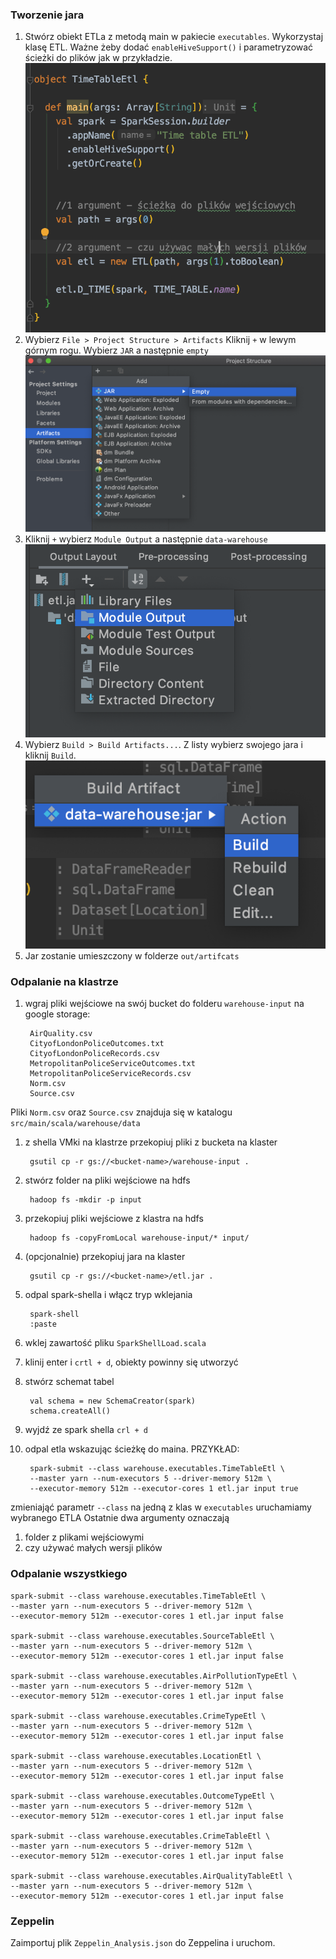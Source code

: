 ### Tworzenie jara
1. Stwórz obiekt ETLa z metodą main w pakiecie `executables`. Wykorzystaj klasę ETL. 
Ważne żeby dodać `enableHiveSupport()` i parametryzować ścieżki do plików jak w przykładzie.
![1](readme-assets/tut7.png)
1. Wybierz `File > Project Structure > Artifacts`
Kliknij `+` w lewym górnym rogu. Wybierz `JAR` a następnie 
`empty`
![2](readme-assets/tut5.png)
1. Kliknij `+` wybierz `Module Output` a następnie `data-warehouse`
![3](readme-assets/tut6.png)
1. Wybierz `Build > Build Artifacts...`. Z listy wybierz swojego jara 
i kliknij `Build`. 
![4](readme-assets/tut4.png)
1. Jar zostanie umieszczony w folderze `out/artifcats`

### Odpalanie na klastrze
1. wgraj pliki wejściowe na swój bucket do folderu `warehouse-input` na google storage:

        AirQuality.csv
        CityofLondonPoliceOutcomes.txt
        CityofLondonPoliceRecords.csv
        MetropolitanPoliceServiceOutcomes.txt
        MetropolitanPoliceServiceRecords.csv
        Norm.csv
        Source.csv
        
Pliki `Norm.csv` oraz `Source.csv` znajduja się w katalogu `src/main/scala/warehouse/data`
    
1. z shella VMki na klastrze przekopiuj pliki z bucketa na klaster 
        
        gsutil cp -r gs://<bucket-name>/warehouse-input .
1. stwórz folder na pliki wejściowe na hdfs 

        hadoop fs -mkdir -p input
1. przekopiuj pliki wejściowe z klastra na hdfs 
        
        hadoop fs -copyFromLocal warehouse-input/* input/
        
1. (opcjonalnie) przekopiuj jara na klaster 
        
        gsutil cp -r gs://<bucket-name>/etl.jar .
 
1. odpal spark-shella i włącz tryp wklejania
    
        spark-shell 
        :paste
        
1. wklej zawartość pliku `SparkShellLoad.scala`
        
1. klinij enter i `crtl + d`, obiekty powinny się utworzyć
1. stwórz schemat tabel 

        val schema = new SchemaCreator(spark)
        schema.createAll()
1. wyjdź ze spark shella `crl + d`
1. odpal etla wskazując ścieżkę do maina. PRZYKŁAD:
        
        spark-submit --class warehouse.executables.TimeTableEtl \
        --master yarn --num-executors 5 --driver-memory 512m \
        --executor-memory 512m --executor-cores 1 etl.jar input true

zmieniająć parametr `--class` na jedną z klas w `executables` uruchamiamy wybranego ETLA 
Ostatnie dwa argumenty oznaczają 
1) folder z plikami wejściowymi 
2) czy używać małych wersji plików 

### Odpalanie wszystkiego 
```
spark-submit --class warehouse.executables.TimeTableEtl \
--master yarn --num-executors 5 --driver-memory 512m \
--executor-memory 512m --executor-cores 1 etl.jar input false

spark-submit --class warehouse.executables.SourceTableEtl \
--master yarn --num-executors 5 --driver-memory 512m \
--executor-memory 512m --executor-cores 1 etl.jar input false

spark-submit --class warehouse.executables.AirPollutionTypeEtl \
--master yarn --num-executors 5 --driver-memory 512m \
--executor-memory 512m --executor-cores 1 etl.jar input false

spark-submit --class warehouse.executables.CrimeTypeEtl \
--master yarn --num-executors 5 --driver-memory 512m \
--executor-memory 512m --executor-cores 1 etl.jar input false

spark-submit --class warehouse.executables.LocationEtl \
--master yarn --num-executors 5 --driver-memory 512m \
--executor-memory 512m --executor-cores 1 etl.jar input false

spark-submit --class warehouse.executables.OutcomeTypeEtl \
--master yarn --num-executors 5 --driver-memory 512m \
--executor-memory 512m --executor-cores 1 etl.jar input false

spark-submit --class warehouse.executables.CrimeTableEtl \
--master yarn --num-executors 5 --driver-memory 512m \
--executor-memory 512m --executor-cores 1 etl.jar input false

spark-submit --class warehouse.executables.AirQualityTableEtl \
--master yarn --num-executors 5 --driver-memory 512m \
--executor-memory 512m --executor-cores 1 etl.jar input false
```
### Zeppelin
Zaimportuj plik `Zeppelin_Analysis.json` do Zeppelina i uruchom.

